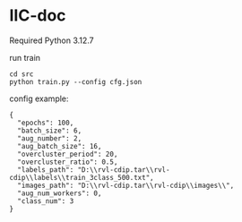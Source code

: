# IIC-doc

Required Python 3.12.7

run train

```
cd src
python train.py --config cfg.json
```

config example:

```
{
  "epochs": 100,
  "batch_size": 6,
  "aug_number": 2,
  "aug_batch_size": 16,
  "overcluster_period": 20,
  "overcluster_ratio": 0.5,
  "labels_path": "D:\\rvl-cdip.tar\\rvl-cdip\\labels\\train_3class_500.txt",
  "images_path": "D:\\rvl-cdip.tar\\rvl-cdip\\images\\",
  "aug_num_workers": 0,
  "class_num": 3
}
```
